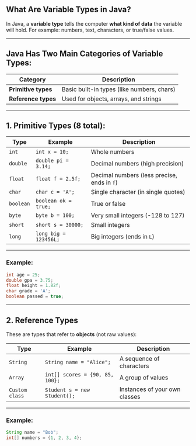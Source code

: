 ## What Are Variable Types in Java?

In Java, a **variable type** tells the computer **what kind of data** the variable will hold.
For example: numbers, text, characters, or true/false values.

---

## Java Has Two Main Categories of Variable Types:

| Category            | Description                                |
| ------------------- | ------------------------------------------ |
| **Primitive types** | Basic built-in types (like numbers, chars) |
| **Reference types** | Used for objects, arrays, and strings      |

---

## 1. Primitive Types (8 total):


| Type      | Example               | Description                                 |
| --------- | --------------------- | ------------------------------------------- |
| `int`     | `int x = 10;`         | Whole numbers                               |
| `double`  | `double pi = 3.14;`   | Decimal numbers (high precision)            |
| `float`   | `float f = 2.5f;`     | Decimal numbers (less precise, ends in `f`) |
| `char`    | `char c = 'A';`       | Single character (in single quotes)         |
| `boolean` | `boolean ok = true;`  | True or false                               |
| `byte`    | `byte b = 100;`       | Very small integers (-128 to 127)           |
| `short`   | `short s = 30000;`    | Small integers                              |
| `long`    | `long big = 123456L;` | Big integers (ends in `L`)                  |

---

### Example:

```java
int age = 25;
double gpa = 3.75;
float height = 1.82f;
char grade = 'A';
boolean passed = true;
```

---

## 2. Reference Types


These are types that refer to **objects** (not raw values):

| Type         | Example                         | Description                   |
| ------------ | ------------------------------- | ----------------------------- |
| `String`     | `String name = "Alice";`        | A sequence of characters      |
| `Array`      | `int[] scores = {90, 85, 100};` | A group of values             |
| `Custom class` | `Student s = new Student();`    | Instances of your own classes |

---

### Example:

```java
String name = "Bob";
int[] numbers = {1, 2, 3, 4};
```





